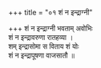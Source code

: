+++
title = "०१ शं न इन्द्राग्नी"

+++
शं न इन्द्राग्नी भवताम् अवोभिः  
शं न इन्द्रावरुणा रातहव्या ।  
शम् इन्द्रासोमा स विताय शं योः  
शं न इन्द्रापूषणा वाजसातौ ॥